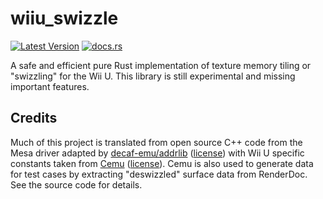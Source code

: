# wiiu_swizzle 

[![Latest Version](https://img.shields.io/crates/v/wiiu_swizzle.svg)](https://crates.io/crates/wiiu_swizzle) [![docs.rs](https://docs.rs/wiiu_swizzle/badge.svg)](https://docs.rs/wiiu_swizzle)

A safe and efficient pure Rust implementation of texture memory tiling or "swizzling" for the Wii U. This library is still experimental and missing important features.

## Credits
Much of this project is translated from open source C++ code from the Mesa driver adapted by [decaf-emu/addrlib](https://github.com/decaf-emu/addrlib) ([license](https://github.com/decaf-emu/addrlib/blob/master/LICENSE)) with Wii U specific constants taken from [Cemu](https://github.com/cemu-project/Cemu) ([license](https://github.com/cemu-project/Cemu/blob/main/LICENSE.txt)). Cemu is also used to generate data for test cases by extracting "deswizzled" surface data from RenderDoc. See the source code for details.
